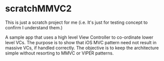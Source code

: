 # scratchMMVC2

This is just a scratch project for me (i.e. It's just for testing concept to confirm I understand them.)

A sample app that uses a high level View Controller to co-ordinate lower level VCs. The purpose is to show that iOS MVC pattern need not result in massive VCs, if handled correctly.  The objective is to keep the architecture simple without resorting to MMVC or VIPER patterns.
